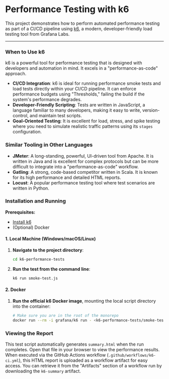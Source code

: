 # Performance Testing with k6

This project demonstrates how to perform automated performance testing as part of a CI/CD pipeline using [k6](https://k6.io/), a modern, developer-friendly load testing tool from Grafana Labs.

---

### When to Use k6

k6 is a powerful tool for performance testing that is designed with developers and automation in mind. It excels in a "performance-as-code" approach.

* **CI/CD Integration**: k6 is ideal for running performance smoke tests and load tests directly within your CI/CD pipeline. It can enforce performance budgets using "Thresholds," failing the build if the system's performance degrades.
* **Developer-Friendly Scripting**: Tests are written in JavaScript, a language familiar to many developers, making it easy to write, version-control, and maintain test scripts.
* **Goal-Oriented Testing**: It is excellent for load, stress, and spike testing where you need to simulate realistic traffic patterns using its `stages` configuration.

### Similar Tooling in Other Languages

* **JMeter**: A long-standing, powerful, UI-driven tool from Apache. It is written in Java and is excellent for complex protocols but can be more difficult to integrate into a "performance-as-code" workflow.
* **Gatling**: A strong, code-based competitor written in Scala. It is known for its high performance and detailed HTML reports.
* **Locust**: A popular performance testing tool where test scenarios are written in Python.

### Installation and Running

**Prerequisites:**
* [Install k6](https://k6.io/docs/getting-started/installation/)
* (Optional) Docker

#### 1. Local Machine (Windows/macOS/Linux)

1.  **Navigate to the project directory**:
    ```bash
    cd k6-performance-tests
    ```
2.  **Run the test from the command line**:
    ```bash
    k6 run smoke-test.js
    ```

#### 2. Docker

1.  **Run the official k6 Docker image**, mounting the local script directory into the container:
    ```bash
    # Make sure you are in the root of the monorepo
    docker run --rm -i grafana/k6 run - <k6-performance-tests/smoke-test.js
    ```
### Viewing the Report

This test script automatically generates `summary.html` when the run completes. Open that file in your browser to view the performance results. When executed via the GitHub Actions workflow (`.github/workflows/k6-ci.yml`), this HTML report is uploaded as a workflow artifact for easy access.
You can retrieve it from the "Artifacts" section of a workflow run by downloading the `k6-summary` artifact.
